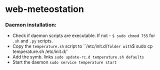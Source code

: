 # web-meteostation

### Daemon installation:
* Check if daemon scripts are executable. If not - `$ sudo chmod 755` for `.sh` and `.py` scripts.
* Copy the `temperature.sh` script to ``/etc/init.d/` folder with `$ sudo cp temperature.sh /etc/init.d/`
* Add the symb. links `sudo update-rc.d temperature.sh defaults`
* Start the daemon `sudo service temperature start`
